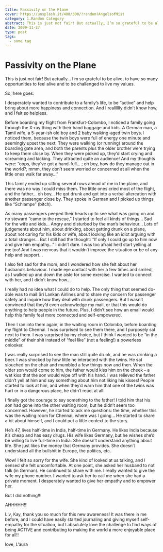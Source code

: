 ```yaml
---
title: Passivity on the Plane
cover: https://unsplash.it/400/300/?random?AngelsofMist
category: 1.Random Category
abstract: This is just not fair! But actually… I’m so grateful to be alive, to have so many opportunities to feel alive and to be challenged to live my values.
date: 2009-11-27
type: post
tags:
  - some tag
---
```


# Passivity on the Plane

This is just not fair! But actually… I’m so grateful to be alive, to have so many opportunities to feel alive and to be challenged to live my values.

So, here goes:

I desperately wanted to contribute to a family’s life, to be “active” and help bring about more happiness and connection. And I realllllly didn’t know how, and I felt so helpless.

Before boarding my flight from Frankfurt-Colombo, I noticed a family going through the X-ray thing with their hand baggage and kids. A German man, a Tamil wife, a 5-year-ish old boy and 2 baby walking-aged twin boys. I noticed them, because the twin boys were full of energy one minute and seemingly upset the next. They were walking (or running) around the boarding gate area, and both the parents plus the older brother were trying to keep them close by. When they were picked up, they’d start crying and screaming and kicking. They attracted quite an audience! And my thoughts were: “oops, they’ve got a hand-full… ; oh boy, how do they manage out in the world?; mmm, they don’t seem worried or concerned at all when the little ones walk far away…”

This family ended up sitting several rows ahead of me in the plane, and there was no way I could miss them. The little ones cried most of the flight, and the father… oh boy… He got drunk and got into a verbal altercation with another passenger close by. They spoke in German and I picked up things like “Schlampe” (bitch).

As many passengers peeped their heads up to see what was going on and no steward “came to the rescue,” I started to feel all kinds of things… Sad for the wife and kids… Angry and disturbed by the man’s behaviour… Lots of judgements about him, about drinking, about getting drunk on a plane, about not caring for his kids or wife, about looking like an idiot arguing with a total stranger… But I still had the thought: “If only I could go up to him now and give him empathy…” I didn’t dare. I was too afraid he’d start yelling at me too! And I was nervous that it wouldn’t improve the situation or be of any help and support…

I also felt sad for the mom, and I wondered how she felt about her husband’s behaviour. I made eye contact with her a few times and smiled, as I walked up and down the aisle for some exercise. I wanted to connect with her, and I didn’t know how…

I really had no idea what I could do to help. The only thing that seemed do-able was to mail Sri Lankan Airlines and to share my concern for passenger safety and inquire how they deal with drunk passengers. But I wasn’t convinced that they’d even acknowledge my mail, or that this would do anything to help people in the future. Plus, I didn’t see how an email would help this family feel more connected and self-empowered.

Then I ran into them again, in the waiting room in Colombo, before boarding my flight to Chennai. I was surprised to see them there, and I purposely sat next to them. I was surprised by my choice, but I think I wanted to be “in the middle” of their shit instead of “feel like” (not a feeling!) a powerless onlooker.

I was really surprised to see the man still quite drunk, and he was drinking a beer. I was shocked by how little he interacted with the twins. He sat slouched on the chair and mumbled a few things now and then. When the older son would come to him, the father would kiss him on the cheek – a wet kiss that the son would wipe off with his hand. I was relieved the father didn’t yell at him and say something about him not liking his kisses! People started to look at him, and when they’d warn him that one of the twins was hurt or in a dangerous place, he didn’t react at all.

I finally got the courage to say something to the father! I told him that his son had gone into the other waiting room, but he didn’t seem too concerned. However, he started to ask me questions: the time, whether this was the waiting room for Chennai, where was I going… He started to share a bit about himself, and I could put a little context to the story.

He’s 47, lives half-time in India, half-time in Germany. He likes India because it’s cheap and has easy drugs. His wife likes Germany, but he wishes she’d be willing to live full-time in India. She doesn’t understand anything about life. She just likes the money that Germany provides. She doesn’t understand all the bullshit in Europe, the politics, etc.

Wow! I felt so sorry for the wife. She kind of looked at us talking, and I sensed she felt uncomfortable. At one point, she asked her husband to not talk (in German). He continued to share with me. I really wanted to give the wife my phone number. I wanted to ask her to call me when she had a private moment. I desperately wanted to give her empathy and to empower her.

But I did nothing!!!

AHHHHH!!!

Liv, Kay, thank you so much for this new awareness! It was there in me before, and I could have easily started journaling and giving myself self-empathy for the situation, but I absolutely love the challenge to find ways of being ACTIVE and contributing to making the world a more enjoyable place for all!!

love,
L’aura

